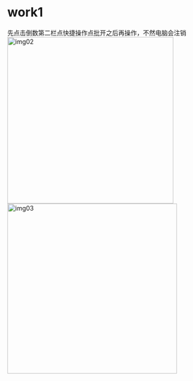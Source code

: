 # work1
先点击倒数第二栏点快捷操作点批开之后再操作，不然电脑会注销
<img width="377" alt="img02" src="https://user-images.githubusercontent.com/84973279/119986441-6b6b8280-bff6-11eb-823f-c098c510c2b2.png">
<img width="385" alt="img03" src="https://user-images.githubusercontent.com/84973279/119986469-71f9fa00-bff6-11eb-94e0-78a95eaf4019.png">

